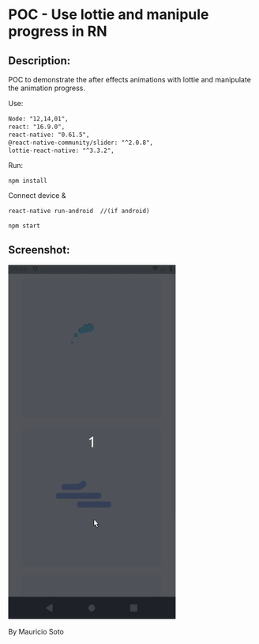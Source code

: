 # POC - Use lottie and manipule progress in RN

## Description:

POC to demonstrate the after effects animations with lottie and manipulate the animation progress.

Use:
```
Node: "12,14,01",
react: "16.9.0",
react-native: "0.61.5",
@react-native-community/slider: "^2.0.8",
lottie-react-native: "^3.3.2",
```

Run:

```
npm install
```

Connect device &

```
react-native run-android  //(if android)
```

```
npm start
```

## Screenshot:


![Demo](/src/assets/images/demo.gif)


By Mauricio Soto